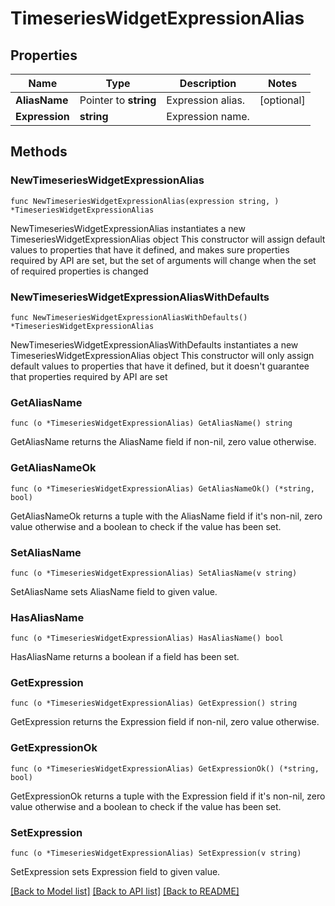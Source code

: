 # TimeseriesWidgetExpressionAlias

## Properties

Name | Type | Description | Notes
---- | ---- | ----------- | ------
**AliasName** | Pointer to **string** | Expression alias. | [optional] 
**Expression** | **string** | Expression name. | 

## Methods

### NewTimeseriesWidgetExpressionAlias

`func NewTimeseriesWidgetExpressionAlias(expression string, ) *TimeseriesWidgetExpressionAlias`

NewTimeseriesWidgetExpressionAlias instantiates a new TimeseriesWidgetExpressionAlias object
This constructor will assign default values to properties that have it defined,
and makes sure properties required by API are set, but the set of arguments
will change when the set of required properties is changed

### NewTimeseriesWidgetExpressionAliasWithDefaults

`func NewTimeseriesWidgetExpressionAliasWithDefaults() *TimeseriesWidgetExpressionAlias`

NewTimeseriesWidgetExpressionAliasWithDefaults instantiates a new TimeseriesWidgetExpressionAlias object
This constructor will only assign default values to properties that have it defined,
but it doesn't guarantee that properties required by API are set

### GetAliasName

`func (o *TimeseriesWidgetExpressionAlias) GetAliasName() string`

GetAliasName returns the AliasName field if non-nil, zero value otherwise.

### GetAliasNameOk

`func (o *TimeseriesWidgetExpressionAlias) GetAliasNameOk() (*string, bool)`

GetAliasNameOk returns a tuple with the AliasName field if it's non-nil, zero value otherwise
and a boolean to check if the value has been set.

### SetAliasName

`func (o *TimeseriesWidgetExpressionAlias) SetAliasName(v string)`

SetAliasName sets AliasName field to given value.

### HasAliasName

`func (o *TimeseriesWidgetExpressionAlias) HasAliasName() bool`

HasAliasName returns a boolean if a field has been set.

### GetExpression

`func (o *TimeseriesWidgetExpressionAlias) GetExpression() string`

GetExpression returns the Expression field if non-nil, zero value otherwise.

### GetExpressionOk

`func (o *TimeseriesWidgetExpressionAlias) GetExpressionOk() (*string, bool)`

GetExpressionOk returns a tuple with the Expression field if it's non-nil, zero value otherwise
and a boolean to check if the value has been set.

### SetExpression

`func (o *TimeseriesWidgetExpressionAlias) SetExpression(v string)`

SetExpression sets Expression field to given value.



[[Back to Model list]](../README.md#documentation-for-models) [[Back to API list]](../README.md#documentation-for-api-endpoints) [[Back to README]](../README.md)


